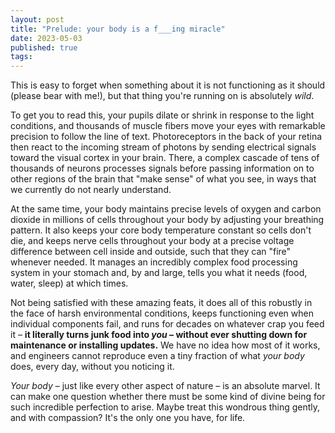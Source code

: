 ```yaml
---
layout: post
title: "Prelude: your body is a f___ing miracle"
date: 2023-05-03
published: true
tags: 
---
```

This is easy to forget when something about it is not functioning as it should (please bear with me!), but that thing you're running on is absolutely *wild*. 

To get you to read this, your pupils dilate or shrink in response to the light conditions, and thousands of muscle fibers move your eyes with remarkable precision to follow the line of text.
Photoreceptors in the back of your retina then react to the incoming stream of photons by sending electrical signals toward the visual cortex in your brain. 
There, a complex cascade of tens of thousands of neurons processes signals before passing information on to other regions of the brain that "make sense" of what you see, in ways that we currently do not nearly understand. 

At the same time, your body maintains precise levels of oxygen and carbon dioxide in millions of cells throughout your body by adjusting your breathing pattern.
It also keeps your core body temperature constant so cells don't die, and keeps nerve cells throughout your body at a precise voltage difference between cell inside and outside, such that they can "fire" whenever needed. 
It manages an incredibly complex food processing system in your stomach and, by and large, tells you what it needs (food, water, sleep) at which times. 

Not being satisfied with these amazing feats, it does all of this robustly in the face of harsh environmental conditions, keeps functioning even when individual components fail, and runs for decades on whatever crap you feed it – **it literally turns junk food into *you* – without ever shutting down for maintenance or installing updates.**
We have no idea how most of it works, and engineers cannot reproduce even a tiny fraction of what *your body* does, every day, without you noticing it.

*Your body* – just like every other aspect of nature – is an absolute marvel.
It can make one question whether there must be some kind of divine being for such incredible perfection to arise.
Maybe treat this wondrous thing gently, and with compassion? It's the only one you have, for life.
